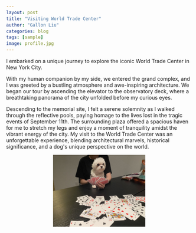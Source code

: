 ```yaml
---
layout: post
title: "Visiting World Trade Center"
author: "Gallon Liu"
categories: blog
tags: [sample]
image: profile.jpg
---
```


I embarked on a unique journey to explore the iconic World Trade Center in New York City.

With my human companion by my side, we entered the grand complex, and I was greeted by a bustling 
atmosphere and awe-inspiring architecture. We began our tour by ascending the elevator to the observatory deck, 
where a breathtaking panorama of the city unfolded before my curious eyes.

Descending to the memorial site, I felt a serene solemnity as I walked through the reflective pools, 
paying homage to the lives lost in the tragic events of September 11th. The surrounding plaza offered a 
spacious haven for me to stretch my legs and enjoy a moment of tranquility amidst the vibrant energy of 
the city. My visit to the World Trade Center was an unforgettable experience, blending architectural marvels, 
historical significance, and a dog's unique perspective on the world.

<p align="center">
<img src="../assets/img/guandan.jpg" width="250">
</p>




